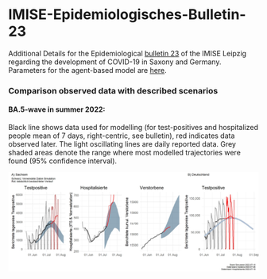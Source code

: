 # IMISE-Epidemiologisches-Bulletin-23
Additional Details for the Epidemiological [bulletin 23](https://www.imise.uni-leipzig.de/sites/www.imise.uni-leipzig.de/files/files/uploads/Medien/bulletin23_covid19_sachsens_2022_06-14_finaldocx.pdf) of the IMISE Leipzig regarding the development of COVID-19 in Saxony and Germany. Parameters for the agent-based model are [here](https://github.com/GenStatLeipzig/IMISE-Epidemiologisches-Bulletin-23/blob/main/Modelling%20Detail_MOCOS%20SECIR_to_Clarify_to_Add_to_Website.pdf).


### Comparison observed data with described scenarios



#### BA.5-wave in summer 2022:

Black line shows data used for modelling (for test-positives and hospitalized people mean of 7 days, right-centric, see bulletin), red indicates data observed later.
The light oscillating lines are daily reported data. Grey shaded areas denote the range where most modelled trajectories were found (95% confidence interval).

![](results/b23_s06_2_sommersimulation_SN_DE_update.jpeg "Update scenarios vs observation")

